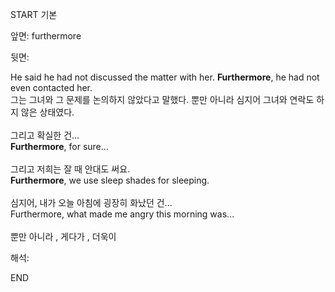 START
기본

앞면:
furthermore


뒷면:
<div>He said he had not discussed the matter with her. <b>Furthermore</b>, he had not even contacted her. </div><div>그는 그녀와 그 문제를 논의하지 않았다고 말했다. 뿐만 아니라 심지어 그녀와 연락도 하지 않은 상태였다.</div><div><br></div><div><div><div>그리고 확실한 건...</div></div><div><div><b>Furthermore</b>, for sure...</div></div></div><div><br></div><div><div><div>그리고 저희는 잘 때 안대도 써요.</div></div><div><div><b>Furthermore</b>, we use sleep shades for sleeping.</div></div></div><div><br></div><div><div><div>심지어, 내가 오늘 아침에 굉장히 화났던 건...</div></div><div><div>Furthermore, what made me angry this morning was...</div></div></div><div><br></div><div>뿐만 아니라 <font color=""#0a84ff"">, </font>게다가 , 더욱이</div>


해석:

END